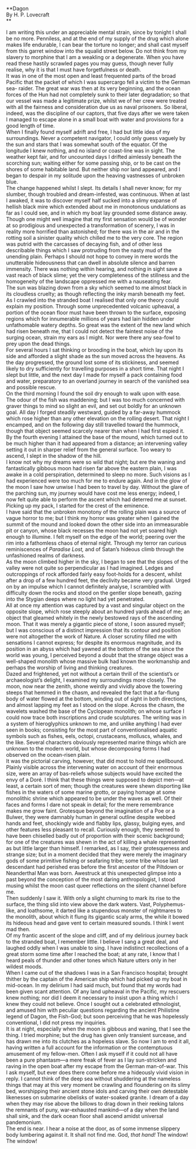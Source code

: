   
**Dagon  
By H. P. Lovecraft  
**  

I am writing this under an appreciable mental strain, since by tonight I shall
be no more. Penniless, and at the end of my supply of the drug which alone
makes life endurable, I can bear the torture no longer; and shall cast myself
from this garret window into the squalid street below. Do not think from my
slavery to morphine that I am a weakling or a degenerate. When you have read
these hastily scrawled pages you may guess, though never fully realise, why it
is that I must have forgetfulness or death.  
It was in one of the most open and least frequented parts of the broad Pacific
that the packet of which I was supercargo fell a victim to the German sea-
raider. The great war was then at its very beginning, and the ocean forces of
the Hun had not completely sunk to their later degradation; so that our vessel
was made a legitimate prize, whilst we of her crew were treated with all the
fairness and consideration due us as naval prisoners. So liberal, indeed, was
the discipline of our captors, that five days after we were taken I managed to
escape alone in a small boat with water and provisions for a good length of
time.  
When I finally found myself adrift and free, I had but little idea of my
surroundings. Never a competent navigator, I could only guess vaguely by the
sun and stars that I was somewhat south of the equator. Of the longitude I
knew nothing, and no island or coast-line was in sight. The weather kept fair,
and for uncounted days I drifted aimlessly beneath the scorching sun; waiting
either for some passing ship, or to be cast on the shores of some habitable
land. But neither ship nor land appeared, and I began to despair in my
solitude upon the heaving vastnesses of unbroken blue.  
The change happened whilst I slept. Its details I shall never know; for my
slumber, though troubled and dream-infested, was continuous. When at last I
awaked, it was to discover myself half sucked into a slimy expanse of hellish
black mire which extended about me in monotonous undulations as far as I could
see, and in which my boat lay grounded some distance away.  
Though one might well imagine that my first sensation would be of wonder at so
prodigious and unexpected a transformation of scenery, I was in reality more
horrified than astonished; for there was in the air and in the rotting soil a
sinister quality which chilled me to the very core. The region was putrid with
the carcasses of decaying fish, and of other less describable things which I
saw protruding from the nasty mud of the unending plain. Perhaps I should not
hope to convey in mere words the unutterable hideousness that can dwell in
absolute silence and barren immensity. There was nothing within hearing, and
nothing in sight save a vast reach of black slime; yet the very completeness
of the stillness and the homogeneity of the landscape oppressed me with a
nauseating fear.  
The sun was blazing down from a sky which seemed to me almost black in its
cloudless cruelty; as though reflecting the inky marsh beneath my feet. As I
crawled into the stranded boat I realised that only one theory could explain
my position. Through some unprecedented volcanic upheaval, a portion of the
ocean floor must have been thrown to the surface, exposing regions which for
innumerable millions of years had lain hidden under unfathomable watery
depths. So great was the extent of the new land which had risen beneath me,
that I could not detect the faintest noise of the surging ocean, strain my
ears as I might. Nor were there any sea-fowl to prey upon the dead things.  
For several hours I sat thinking or brooding in the boat, which lay upon its
side and afforded a slight shade as the sun moved across the heavens. As the
day progressed, the ground lost some of its stickiness, and seemed likely to
dry sufficiently for travelling purposes in a short time. That night I slept
but little, and the next day I made for myself a pack containing food and
water, preparatory to an overland journey in search of the vanished sea and
possible rescue.  
On the third morning I found the soil dry enough to walk upon with ease. The
odour of the fish was maddening; but I was too much concerned with graver
things to mind so slight an evil, and set out boldly for an unknown goal. All
day I forged steadily westward, guided by a far-away hummock which rose higher
than any other elevation on the rolling desert. That night I encamped, and on
the following day still travelled toward the hummock, though that object
seemed scarcely nearer than when I had first espied it. By the fourth evening
I attained the base of the mound, which turned out to be much higher than it
had appeared from a distance; an intervening valley setting it out in sharper
relief from the general surface. Too weary to ascend, I slept in the shadow of
the hill.  
I know not why my dreams were so wild that night; but ere the waning and
fantastically gibbous moon had risen far above the eastern plain, I was awake
in a cold perspiration, determined to sleep no more. Such visions as I had
experienced were too much for me to endure again. And in the glow of the moon
I saw how unwise I had been to travel by day. Without the glare of the
parching sun, my journey would have cost me less energy; indeed, I now felt
quite able to perform the ascent which had deterred me at sunset. Picking up
my pack, I started for the crest of the eminence.  
I have said that the unbroken monotony of the rolling plain was a source of
vague horror to me; but I think my horror was greater when I gained the summit
of the mound and looked down the other side into an immeasurable pit or
canyon, whose black recesses the moon had not yet soared high enough to
illumine. I felt myself on the edge of the world; peering over the rim into a
fathomless chaos of eternal night. Through my terror ran curious reminiscences
of _Paradise Lost,_ and of Satan’s hideous climb through the unfashioned
realms of darkness.  
As the moon climbed higher in the sky, I began to see that the slopes of the
valley were not quite so perpendicular as I had imagined. Ledges and
outcroppings of rock afforded fairly easy foot-holds for a descent, whilst
after a drop of a few hundred feet, the declivity became very gradual. Urged
on by an impulse which I cannot definitely analyse, I scrambled with
difficulty down the rocks and stood on the gentler slope beneath, gazing into
the Stygian deeps where no light had yet penetrated.  
All at once my attention was captured by a vast and singular object on the
opposite slope, which rose steeply about an hundred yards ahead of me; an
object that gleamed whitely in the newly bestowed rays of the ascending moon.
That it was merely a gigantic piece of stone, I soon assured myself; but I was
conscious of a distinct impression that its contour and position were not
altogether the work of Nature. A closer scrutiny filled me with sensations I
cannot express; for despite its enormous magnitude, and its position in an
abyss which had yawned at the bottom of the sea since the world was young, I
perceived beyond a doubt that the strange object was a well-shaped monolith
whose massive bulk had known the workmanship and perhaps the worship of living
and thinking creatures.  
Dazed and frightened, yet not without a certain thrill of the scientist’s or
archaeologist’s delight, I examined my surroundings more closely. The moon,
now near the zenith, shone weirdly and vividly above the towering steeps that
hemmed in the chasm, and revealed the fact that a far-flung body of water
flowed at the bottom, winding out of sight in both directions, and almost
lapping my feet as I stood on the slope. Across the chasm, the wavelets washed
the base of the Cyclopean monolith; on whose surface I could now trace both
inscriptions and crude sculptures. The writing was in a system of
hieroglyphics unknown to me, and unlike anything I had ever seen in books;
consisting for the most part of conventionalised aquatic symbols such as
fishes, eels, octopi, crustaceans, molluscs, whales, and the like. Several
characters obviously represented marine things which are unknown to the modern
world, but whose decomposing forms I had observed on the ocean-risen plain.  
It was the pictorial carving, however, that did most to hold me spellbound.
Plainly visible across the intervening water on account of their enormous
size, were an array of bas-reliefs whose subjects would have excited the envy
of a Doré. I think that these things were supposed to depict men—at least, a
certain sort of men; though the creatures were shewn disporting like fishes in
the waters of some marine grotto, or paying homage at some monolithic shrine
which appeared to be under the waves as well. Of their faces and forms I dare
not speak in detail; for the mere remembrance makes me grow faint. Grotesque
beyond the imagination of a Poe or a Bulwer, they were damnably human in
general outline despite webbed hands and feet, shockingly wide and flabby
lips, glassy, bulging eyes, and other features less pleasant to recall.
Curiously enough, they seemed to have been chiselled badly out of proportion
with their scenic background; for one of the creatures was shewn in the act of
killing a whale represented as but little larger than himself. I remarked, as
I say, their grotesqueness and strange size; but in a moment decided that they
were merely the imaginary gods of some primitive fishing or seafaring tribe;
some tribe whose last descendant had perished eras before the first ancestor
of the Piltdown or Neanderthal Man was born. Awestruck at this unexpected
glimpse into a past beyond the conception of the most daring anthropologist, I
stood musing whilst the moon cast queer reflections on the silent channel
before me.  
Then suddenly I saw it. With only a slight churning to mark its rise to the
surface, the thing slid into view above the dark waters. Vast, Polyphemus-
like, and loathsome, it darted like a stupendous monster of nightmares to the
monolith, about which it flung its gigantic scaly arms, the while it bowed its
hideous head and gave vent to certain measured sounds. I think I went mad
then.  
Of my frantic ascent of the slope and cliff, and of my delirious journey back
to the stranded boat, I remember little. I believe I sang a great deal, and
laughed oddly when I was unable to sing. I have indistinct recollections of a
great storm some time after I reached the boat; at any rate, I know that I
heard peals of thunder and other tones which Nature utters only in her wildest
moods.  
When I came out of the shadows I was in a San Francisco hospital; brought
thither by the captain of the American ship which had picked up my boat in
mid-ocean. In my delirium I had said much, but found that my words had been
given scant attention. Of any land upheaval in the Pacific, my rescuers knew
nothing; nor did I deem it necessary to insist upon a thing which I knew they
could not believe. Once I sought out a celebrated ethnologist, and amused him
with peculiar questions regarding the ancient Philistine legend of Dagon, the
Fish-God; but soon perceiving that he was hopelessly conventional, I did not
press my inquiries.  
It is at night, especially when the moon is gibbous and waning, that I see the
thing. I tried morphine; but the drug has given only transient surcease, and
has drawn me into its clutches as a hopeless slave. So now I am to end it all,
having written a full account for the information or the contemptuous
amusement of my fellow-men. Often I ask myself if it could not all have been a
pure phantasm—a mere freak of fever as I lay sun-stricken and raving in the
open boat after my escape from the German man-of-war. This I ask myself, but
ever does there come before me a hideously vivid vision in reply. I cannot
think of the deep sea without shuddering at the nameless things that may at
this very moment be crawling and floundering on its slimy bed, worshipping
their ancient stone idols and carving their own detestable likenesses on
submarine obelisks of water-soaked granite. I dream of a day when they may
rise above the billows to drag down in their reeking talons the remnants of
puny, war-exhausted mankind—of a day when the land shall sink, and the dark
ocean floor shall ascend amidst universal pandemonium.  
The end is near. I hear a noise at the door, as of some immense slippery body
lumbering against it. It shall not find me. God, _that hand!_ The window! The
window!  


